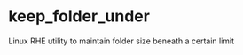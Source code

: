 keep_folder_under
=================

Linux RHE utility to maintain folder size beneath a certain limit
